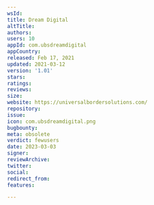 ```yaml
---
wsId: 
title: Dream Digital
altTitle: 
authors: 
users: 10
appId: com.ubsdreamdigital
appCountry: 
released: Feb 17, 2021
updated: 2021-03-12
version: '1.01'
stars: 
ratings: 
reviews: 
size: 
website: https://universalbordersolutions.com/
repository: 
issue: 
icon: com.ubsdreamdigital.png
bugbounty: 
meta: obsolete
verdict: fewusers
date: 2023-03-03
signer: 
reviewArchive: 
twitter: 
social: 
redirect_from: 
features: 

---
```


